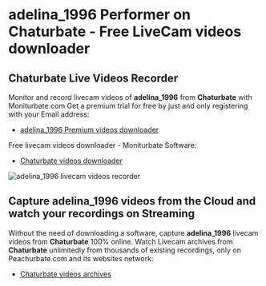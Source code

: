 # adelina_1996 Performer on Chaturbate - Free LiveCam videos downloader

## Chaturbate Live Videos Recorder

Monitor and record livecam videos of **adelina_1996** from **Chaturbate** with Moniturbate.com
Get a premium trial for free by just and only registering with your Email address:
* [adelina_1996 Premium videos downloader](https://moniturbate.com/request-demo-licence-key.html)

Free livecam videos downloader - Moniturbate Software:
* [Chaturbate videos downloader](https://moniturbate.com/moniturbate-download-software.html)

![adelina_1996 livecam videos recorder](https://peachurnet.com/templates/moniturbate-software.png)


## Capture adelina_1996 videos from the Cloud and watch your recordings on Streaming

Without the need of downloading a software, capture **adelina_1996** livecam videos from **Chaturbate** 100% online.
Watch Livecam archives from **Chaturbate** unlimitedly from thousands of existing recordings, only on Peachurbate.com and its websites network:
* [Chaturbate videos archives](https://peachurnet.com/)